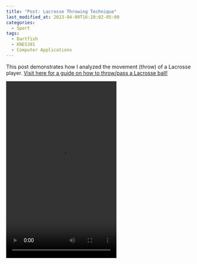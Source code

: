 ```yaml
---
title: "Post: Lacrosse Throwing Technique"
last_modified_at: 2023-04-09T16:20:02-05:00
categories:
  - Sport 
tags:
  - Dartfish 
  - KNES381 
  - Computer Applications
---
```


This post demonstrates how I analyzed the movement (throw) of a Lacrosse player. <a href="https://www.lacrossemonkey.com/learn/how-to-pass-lacrosse-ball">Visit here for a guide on how to throw/pass a Lacrosse ball!</a>

<video width="300" height="480" controls>
  <source src="https://user-images.githubusercontent.com/110136375/230464067-9e1aaaac-0a55-48bb-bf01-2be9f9f511d0.mp4" type="video/mp4">
  
<p><b>Pre-Swing</b></p>
  
<img src="https://user-images.githubusercontent.com/110136375/230464031-326d00a2-56ff-499f-b484-e6e839993d0f.jpg" alt="Pre-swing" width="300" height="480" align="center">
  
<p><b>Swing Setup</b></p>
  
 <img src="https://user-images.githubusercontent.com/110136375/231251980-aca49443-becb-4611-a177-a000f1342461.jpg" alt="Swing-Setup" width="300" height="480" align="center">
  
<p><b>Mid-Swing</b></p>
  
<img src="https://user-images.githubusercontent.com/110136375/230464038-9f69aa32-ea17-4992-8cf2-93387e388282.jpg" alt="Swing-Setup" width="300" height="480" align="center">
  
<p><b>Post-Swing</b></p>
  
<img src="https://user-images.githubusercontent.com/110136375/230464039-0496a721-4e93-4ef6-bc3f-e9794ce27789.jpg" alt="Swing-Setup" width="300" height="480" align="center">
  
All children, except one, grow up. They soon know that they will grow up, and the way Wendy knew was this. One day when she was two years old she was playing in a garden, and she plucked another flower and ran with it to her mother. I suppose she must have looked rather delightful, for Mrs. Darling put her hand to her heart and cried, "Oh, why can't you remain like this for ever!" This was all that passed between them on the subject, but henceforth Wendy knew that she must grow up. You always know after you are two. Two is the beginning of the end.
